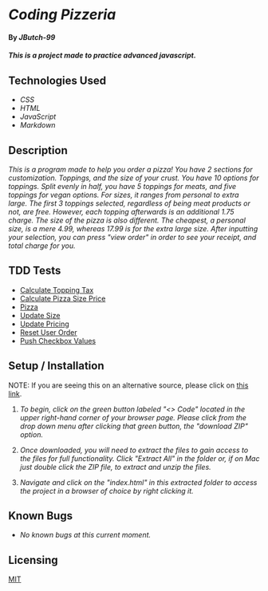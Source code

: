 # _Coding Pizzeria_

#### By _**JButch-99**_

#### _This is a project made to practice advanced javascript._

## Technologies Used

* _CSS_
* _HTML_
* _JavaScript_
* _Markdown_

## Description
_This is a program made to help you order a pizza! You have 2 sections for customization. Toppings, and the size of your crust. You have 10 options for toppings. Split evenly in half, you have 5 toppings for meats, and five toppings for vegan options. For sizes, it ranges from personal to extra large. The first 3 toppings selected, regardless of being meat products or not, are free. However, each topping afterwards is an additional 1.75 charge. The size of the pizza is also different. The cheapest, a personal size, is a mere 4.99, whereas 17.99 is for the extra large size. After inputting your selection, you can press "view order" in order to see your receipt, and total charge for you._

## TDD Tests
* [Calculate Topping Tax](/tdd-tests.txt/calculateAdditionalToppingTax.test.txt)
* [Calculate Pizza Size Price](/tdd-tests.txt/calculatePizzaSizePrice.test.txt)
* [Pizza](/tdd-tests.txt/Pizza.text)
* [Update Size](/tdd-tests.txt/updateSize.test.txt)
* [Update Pricing](/tdd-tests.txt/updatePricing.test)
* [Reset User Order](/tdd-tests.txt/resetUserOrder.test)
* [Push Checkbox Values](/tdd-tests.txt/pushCheckboxValues.txt)

## Setup / Installation

NOTE: If you are seeing this on an alternative source, please click on [this link](https://github.com/JButch-99/pizza_project).

1. _To begin, click on the green button labeled "<> Code" located in the upper right-hand corner of your browser page. Please click from the drop down menu after clicking that green button, the "download ZIP" option._

2. _Once downloaded, you will need to extract the files to gain access to the files for full functionality. Click "Extract All" in the folder or, if on Mac just double click the ZIP file, to extract and unzip the files._

3. _Navigate and click on the "index.html" in this extracted folder to access the project in a browser of choice by right clicking it._ 

## Known Bugs
* _No known bugs at this current moment._

## Licensing 
[MIT](/license.txt)
